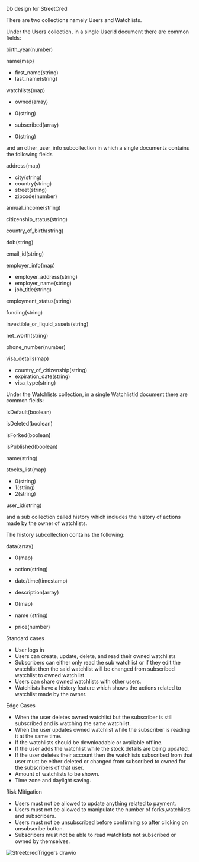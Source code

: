 Db design for StreetCred

There are two collections namely Users and Watchlists.

Under the Users collection, in a single UserId document there are common fields:

birth\_year(number)

name(map)

- first\_name(string)
- last\_name(string)

watchlists(map)

- owned(array)

- 0(string)

- subscribed(array)

- 0(string)

and an other\_user\_info subcollection in which a single documents contains the following fields

address(map)

- city(string)
- country(string)
- street(string)
- zipcode(number)

annual\_income(string)

citizenship\_status(string)

country\_of\_birth(string)

dob(string)

email\_id(string)

employer\_info(map)

- employer\_address(string)
- employer\_name(string)
- job\_title(string)

employment\_status(string)

funding(string)

investible\_or\_liquid\_assets(string)

net\_worth(string)

phone\_number(number)

visa\_details(map)

- country\_of\_citizenship(string)
- expiration\_date(string)
- visa\_type(string)

Under the Watchlists collection, in a single WatchlistId document there are common fields:

isDefault(boolean)

isDeleted(boolean)

isForked(boolean)

isPublished(boolean)

name(string)

stocks\_list(map)

- 0(string)
- 1(string)
- 2(string)

user\_id(string)

and a sub collection called history which includes the history of actions made by the owner of watchlists.

The history subcollection contains the following:

data(array)

- 0(map)

- action(string)
- date/time(timestamp)
- description(array)

- 0(map)

- name (string)
- price(number)

Standard cases

- User logs in
- Users can create, update, delete, and read their owned watchlists
- Subscribers can either only read the sub watchlist or if they edit the watchlist then the said watchlist will be changed from subscribed watchlist to owned watchlist.
- Users can share owned watchlists with other users.
- Watchlists have a history feature which shows the actions related to watchlist made by the owner.

Edge Cases

- When the user deletes owned watchlist but the subscriber is still subscribed and is watching the same watchlist.
- When the user updates owned watchlist while the subscriber is reading it at the same time.
- If the watchlists should be downloadable or available offline.
- If the user adds the watchlist while the stock details are being updated.
- If the user deletes their account then the watchlists subscribed from that user must be either deleted or changed from subscribed to owned for the subscribers of that user.
- Amount of watchlists to be shown.
- Time zone and daylight saving.

Risk Mitigation

- Users must not be allowed to update anything related to payment.
- Users must not be allowed to manipulate the number of forks,watchlists and subscribers.
- Users must not be unsubscribed before confirming so after clicking on unsubscribe button.
- Subscribers must not be able to read watchlists not subscribed or owned by themselves.





![StreetcredTriggers drawio](https://user-images.githubusercontent.com/42498172/139596834-0810cfab-19f6-45f0-b594-c3e8b56cccd3.png)
